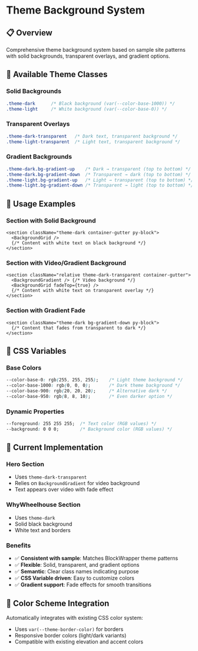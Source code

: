 # Theme Background System

## 📋 Overview

Comprehensive theme background system based on sample site patterns with solid backgrounds, transparent overlays, and gradient options.

## 🎨 Available Theme Classes

### Solid Backgrounds
```css
.theme-dark      /* Black background (var(--color-base-1000)) */
.theme-light     /* White background (var(--color-base-0)) */
```

### Transparent Overlays
```css
.theme-dark-transparent   /* Dark text, transparent background */
.theme-light-transparent  /* Light text, transparent background */
```

### Gradient Backgrounds
```css
.theme-dark.bg-gradient-up    /* Dark → transparent (top to bottom) */
.theme-dark.bg-gradient-down  /* Transparent → dark (top to bottom) */
.theme-light.bg-gradient-up   /* Light → transparent (top to bottom) */
.theme-light.bg-gradient-down /* Transparent → light (top to bottom) */
```

## 🎯 Usage Examples

### Section with Solid Background
```tsx
<section className="theme-dark container-gutter py-block">
  <BackgroundGrid />
  {/* Content with white text on black background */}
</section>
```

### Section with Video/Gradient Background
```tsx
<section className="relative theme-dark-transparent container-gutter">
  <BackgroundGradient /> {/* Video background */}
  <BackgroundGrid fadeTop={true} />
  {/* Content with white text on transparent overlay */}
</section>
```

### Section with Gradient Fade
```tsx
<section className="theme-dark bg-gradient-down py-block">
  {/* Content that fades from transparent to dark */}
</section>
```

## 🔧 CSS Variables

### Base Colors
```css
--color-base-0: rgb(255, 255, 255);    /* Light theme background */
--color-base-1000: rgb(0, 0, 0);       /* Dark theme background */
--color-base-900: rgb(20, 20, 20);     /* Alternative dark */
--color-base-950: rgb(8, 8, 10);       /* Even darker option */
```

### Dynamic Properties
```css
--foreground: 255 255 255;  /* Text color (RGB values) */
--background: 0 0 0;        /* Background color (RGB values) */
```

## 📱 Current Implementation

### Hero Section
- Uses `theme-dark-transparent` 
- Relies on `BackgroundGradient` for video background
- Text appears over video with fade effect

### WhyWheelhouse Section  
- Uses `theme-dark` 
- Solid black background
- White text and borders

### Benefits
- ✅ **Consistent with sample**: Matches BlockWrapper theme patterns
- ✅ **Flexible**: Solid, transparent, and gradient options
- ✅ **Semantic**: Clear class names indicating purpose
- ✅ **CSS Variable driven**: Easy to customize colors
- ✅ **Gradient support**: Fade effects for smooth transitions

## 🎨 Color Scheme Integration

Automatically integrates with existing CSS color system:
- Uses `var(--theme-border-color)` for borders
- Responsive border colors (light/dark variants)
- Compatible with existing elevation and accent colors
